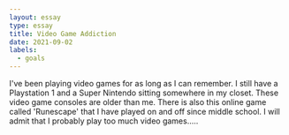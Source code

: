 ```yaml
---
layout: essay
type: essay
title: Video Game Addiction
date: 2021-09-02
labels:
  - goals
---
```

I've been playing video games for as long as I can remember. I still have a Playstation 1 and a Super Nintendo sitting somewhere in my closet. These video game consoles are older than me. There is also this online game called 'Runescape' that I have played on and off since middle school. I will admit that I probably play too much video games.....

